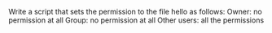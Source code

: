 Write a script that sets the permission to the file hello as follows: Owner: no permission at all Group: no permission at all Other users: all the permissions
